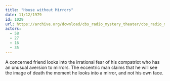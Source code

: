 ```yaml
---
title: "House without Mirrors"
date: 11/12/1979
id: 1029
url: https://archive.org/download/cbs_radio_mystery_theater/cbs_radio_mystery_theater-1001-1050.zip/cbs_radio_mystery_theater-1001-1050%2Fcbsrmt_1029_house_without_mirrors.mp3
actors:
  - 58
  - 27
  - 16
  - 35
---
```

A concerned friend looks into the irrational fear of his compatriot who has an unusual aversion to mirrors. The eccentric man claims that he will see the image of death the moment he looks into a mirror, and not his own face.
